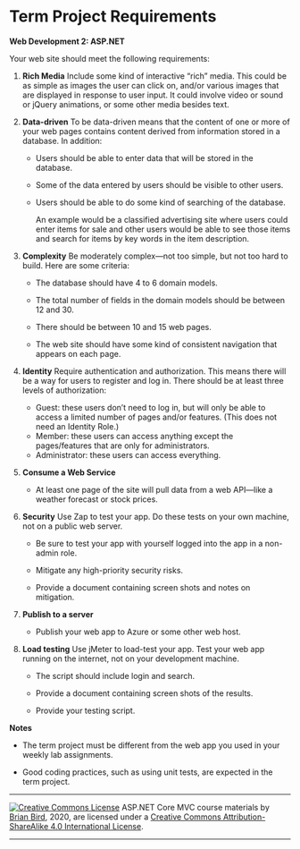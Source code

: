 # Term Project Requirements 

**Web Development 2: ASP.NET**

Your web site should meet the following requirements:

1. **Rich Media**
   Include some kind of interactive “rich” media. This could be as simple as images the user can click on, and/or various images that are displayed in response to user input. It could involve video or sound or jQuery animations, or some other media besides text.

2. **Data-driven**
   To be data-driven means that the content of one or more of your web pages contains content derived from information stored in a database. 
   In addition:

   - Users should be able to enter data that will be stored in the database.
   - Some of the data entered by users should be visible to other users. 
   - Users should be able to do some kind of searching of the database.

     An example would be a classified advertising site where users could enter items for sale and other users would be able to see those items and search for items by key words in the item description.

3. **Complexity**
   Be moderately complex&mdash;not too simple, but not too hard to build. Here are some criteria:

   - The database should have  4 to 6 domain models.

   - The total number of fields in the domain models should be between 12 and 30.
   - There should be between 10 and 15 web pages.
   - The web site should have some kind of consistent navigation that appears on each page.

4. **Identity**
   Require authentication and authorization. This means there will be a way for users to register and log in. There should be at least three levels of authorization:

   - Guest: these users don’t need to log in, but will only be able to access a limited number of pages and/or features. (This does not need an Identity Role.)
   - Member: these users can access anything except the pages/features that are only for administrators.
   - Administrator: these users can access everything.

5. **Consume a Web Service**

   - At least one page of the site will pull data from a web API&mdash;like a weather forecast or stock prices.

6. **Security**
   Use Zap to test your app. Do these tests on your own machine, not on a public web server.

   - Be sure to test your app with yourself logged into the app in a non-admin role.

   - Mitigate any high-priority security risks.
   - Provide a document containing screen shots and notes on mitigation.

7. **Publish to a server**

   - Publish your web app to Azure or some other web host.

8. **Load testing**
   Use jMeter to load-test your app. Test your web app running on the internet, not   on your development machine.

   - The script should include login and search.

   - Provide a document containing screen shots of the results.
   - Provide your testing script.


**Notes**

- The term project must be different from the web app you used in your weekly lab assignments.

- Good coding practices, such as using unit tests, are expected in the term project.

 

------

[![Creative Commons License](https://i.creativecommons.org/l/by-sa/4.0/88x31.png)](http://creativecommons.org/licenses/by-sa/4.0/) 
​ASP.NET Core MVC course materials by [Brian Bird](https://profbird.online), 2020, are licensed under a [Creative Commons Attribution-ShareAlike 4.0 International License](http://creativecommons.org/licenses/by-sa/4.0/). 

------

